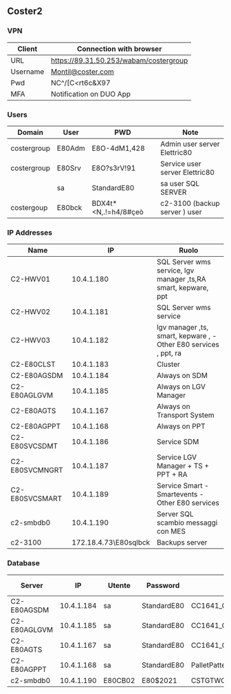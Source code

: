 ## Coster2

### VPN

|Client|Connection with browser|
|---|---|
|URL|https://89.31.50.253/wabam/costergroup|
|Username|Montil@coster.com|
|Pwd|NC^/[C<rt6c&X97|
|MFA|Notification on DUO App|

### Users

| Domain      | User   | PWD                  | Note                           |
| ----------- | ------ | -------------------- | ------------------------------ |
| costergroup | E80Adm | E8O-4dM1,428         | Admin user server Elettric80   |
| costergroup | E80Srv | E8O?s3rV!91          | Service user server Elettric80 |
|             | sa     | StandardE80          | sa user SQL SERVER             |
| costergoup  | E80bck | BDX4t*<N,.!=h4/8#çeò | c2-3100 (backup server ) user  |

### IP Addresses

|Name|IP|Ruolo|
|---|---|---|
|C2-HWV01|10.4.1.180|SQL Server wms service, lgv manager ,ts,RA smart, kepware, ppt|
|C2-HWV02|10.4.1.181|SQL Server wms service|
|C2-HWV03|10.4.1.182|lgv manager ,ts, smart, kepware , - Other E80 services , ppt, ra|
|C2-E80CLST|10.4.1.183|Cluster|
|C2-E80AGSDM|10.4.1.184|Always on SDM|
|C2-E80AGLGVM|10.4.1.185|Always on LGV Manager|
|C2-E80AGTS|10.4.1.167|Always on Transport System|
|C2-E80AGPPT|10.4.1.168|Always on PPT|
|C2-E80SVCSDMT|10.4.1.186|Service SDM|
|C2-E80SVCMNGRT|10.4.1.187|Service LGV Manager + TS + PPT + RA|
|C2-E80SVCSMART|10.4.1.189|Service Smart - Smartevents - Other E80 services|
|c2-smbdb0|10.4.1.190|Server SQL scambio messaggi con MES|
|c2-3100|172.18.4.73\E80sqlbck|Backups server|

### Database

|Server|IP|Utente|Password|DB|Always ON|
|---|---|---|---|---|---|
|C2-E80AGSDM|10.4.1.184|sa|StandardE80|CC1641_Coster2_SDM|YES|
|C2-E80AGLGVM|10.4.1.185|sa|StandardE80|CC1641_Coster2_LGV|YES|
|C2-E80AGTS|10.4.1.167|sa|StandardE80|CC1641_Coster2_LGV|YES|
|C2-E80AGPPT|10.4.1.168|sa|StandardE80|PalletPatternTool_CC1641|YES|
|c2-smbdb0|10.4.1.190|E80CB02|E80$2021|CSTGTWCB02|NO|
